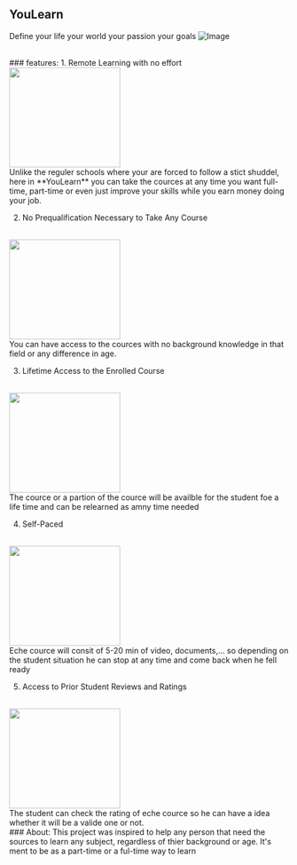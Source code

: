 ## YouLearn
Define your life your world your passion your goals
![Image](https://cdn.statically.io/img/www.digitalclassworld.com/blog/wp-content/uploads/2020/08/E-learning-Vs-Traditional-Learning.jpg?quality=100&f=auto)


<br/>
### features:
1. Remote Learning with no effort
<br/>
<img src="https://www.cadre-dirigeant-magazine.com/wp-content/uploads/2019/01/cr%C3%A9dit-photo-www.aeroschool.fr_.jpg" width="200" height="180" />
<br/>
Unlike the reguler schools where your are forced to follow a stict shuddel, here in **YouLearn** you can take the cources at any time you want full-time, part-time or even just improve your skills while you earn money doing your job.

2. No Prequalification Necessary to Take Any Course
<br/>
<img src="https://coldwellbankervi.com/wp-content/uploads/2017/06/Pre-qualified.png" width="200" height="180" />
<br/>
You can have access to the cources with no background knowledge in that field or any difference in age.

3. Lifetime Access to the Enrolled Course
<br/>
<img src="https://www.themeum.com/wp-content/uploads/2019/11/lifetime-access-1.png" width="200" height="180" />
<br/>
The cource or a partion of the cource will be availble for the student foe a life time and can be relearned as amny time needed

4. Self-Paced
<br/>
<img src="https://www.efrontlearning.com/blog/wp-content/uploads/2017/04/interactive-self-paced-online-courses-corporate-learning-efrontpro-blog.jpg" width="200" height="180" />
<br/>
Eche cource will consit of 5-20 min of video, documents,... so depending on the student situation he can stop at any time and come back when he fell ready

5. Access to Prior Student Reviews and Ratings
<br/>
<img src="https://cdn.searchenginejournal.com/wp-content/uploads/2017/02/star-ratings.jpg" width="200" height="180" />
<br/>
The student can check the rating of eche cource so he can have a idea whether it will be a valide one or not.

 <br/>
 ### About:
 This project was inspired to help any person that need the sources to learn any subject, regardless of thier background or age.
 It's ment to be as a part-time or a ful-time way to learn
 
 
